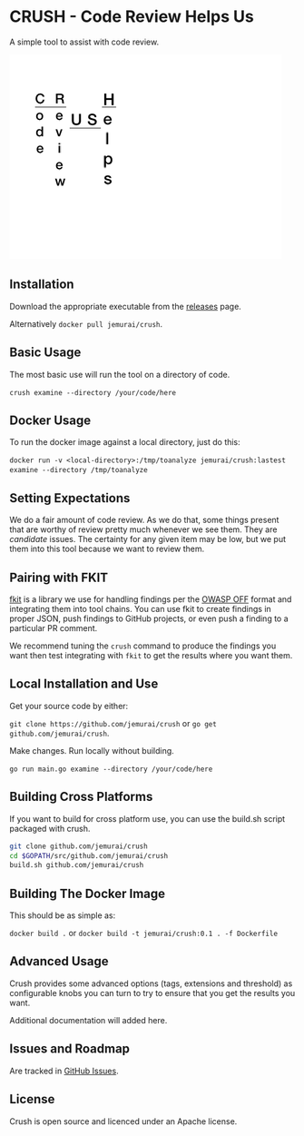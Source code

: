 # CRUSH - Code Review Helps Us

A simple tool to assist with code review.

![Crush](./crush-logo.gif)

## Installation

Download the appropriate executable from the [releases](https://github.com/Jemurai/crush/releases) page.

Alternatively `docker pull jemurai/crush`.

## Basic Usage

The most basic use will run the tool on a directory of code.

`crush examine --directory /your/code/here`

## Docker Usage

To run the docker image against a local directory, just do this: 

`docker run -v <local-directory>:/tmp/toanalyze jemurai/crush:lastest examine --directory /tmp/toanalyze`

## Setting Expectations

We do a fair amount of code review.  As we do that, some things present
that are worthy of review pretty much whenever we see them.  They are
_candidate_ issues.  The certainty for any given item may be low, but we
put them into this tool because we want to review them.

## Pairing with FKIT

[fkit](https://github.com/jemuria/fkit) is a library we use for handling findings 
per the [OWASP OFF](https://github.com/owasp/off) format and integrating them into 
tool chains.  You can use fkit to create findings in proper JSON, push findings to
GitHub projects, or even push a finding to a particular PR comment.

We recommend tuning the `crush` command to produce the findings you want then test
integrating with `fkit` to get the results where you want them.

## Local Installation and Use

Get your source code by either:

`git clone https://github.com/jemurai/crush` or `go get github.com/jemurai/crush`.

Make changes.  Run locally without building.

`go run main.go examine --directory /your/code/here`

## Building Cross Platforms

If you want to build for cross platform use, you can use the build.sh script packaged with crush.

```sh
git clone github.com/jemurai/crush
cd $GOPATH/src/github.com/jemurai/crush
build.sh github.com/jemurai/crush
```

## Building The Docker Image

This should be as simple as: 

`docker build .` or `docker build -t jemurai/crush:0.1 . -f Dockerfile`

## Advanced Usage

Crush provides some advanced options (tags, extensions and threshold) as configurable knobs 
you can turn to try to ensure that you get the results you want.

Additional documentation will added here.

## Issues and Roadmap 

Are tracked in [GitHub Issues](https://github.com/jemurai/crush/issues/).

## License

Crush is open source and licenced under an Apache license.
